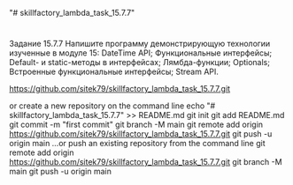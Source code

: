 "# skillfactory_lambda_task_15.7.7"
#
Задание 15.7.7
Напишите программу демонстрирующую технологии изученные в модуле 15:
DateTime API;
Функциональные интерфейсы;
Default- и static-методы в интерфейсах;
Лямбда-функции;
Optionals;
Встроенные функциональные интерфейсы;
Stream API.


https://github.com/sitek79/skillfactory_lambda_task_15.7.7.git

or create a new repository on the command line
echo "# skillfactory_lambda_task_15.7.7" >> README.md
git init
git add README.md
git commit -m "first commit"
git branch -M main
git remote add origin https://github.com/sitek79/skillfactory_lambda_task_15.7.7.git
git push -u origin main
…or push an existing repository from the command line
git remote add origin https://github.com/sitek79/skillfactory_lambda_task_15.7.7.git
git branch -M main
git push -u origin main